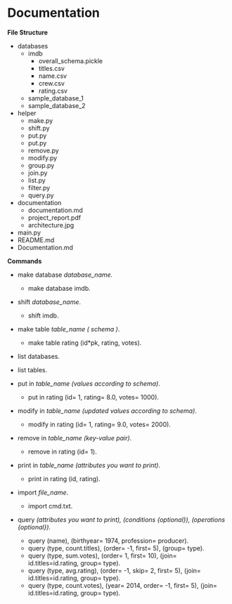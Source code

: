 # Documentation

**File Structure**

- databases
    - imdb
        - overall_schema.pickle
        - titles.csv
        - name.csv
        - crew.csv
        - rating.csv
    - sample_database_1
    - sample_database_2
- helper
    - make.py
    - shift.py
    - put.py
    - put.py
    - remove.py
    - modify.py
    - group.py
    - join.py
    - list.py
    - filter.py
    - query.py
- documentation
    - documentation.md
    - project_report.pdf
    - architecture.jpg
- main.py
- README.md
- Documentation.md

**Commands**

- make database *database_name.*
    - make database imdb.

- shift *database_name*.
    - shift imdb.

- make table *table_name ( schema )*.
    - make table rating (id*pk, rating, votes).

- list databases.

- list tables.

- put in *table_name (values according to schema)*.
    - put in rating (id= 1, rating= 8.0, votes= 1000).

- modify in *table_name (updated values according to schema)*.
    - modify in rating (id= 1, rating= 9.0, votes= 2000).

- remove in *table_name (key-value pair)*.
    - remove in rating (id= 1).

- print in *table_name (attributes you want to print)*.
    - print in rating (id, rating).

- import *file_name*.
    - import cmd.txt.
    
- query *(attributes you want to print), (conditions {optional}), (operations {optional}).*
    - query (name), (birthyear= 1974, profession= producer).
    - query (type, count.titles), (order= -1, first= 5), (group= type).
    - query (type, sum.votes), (order= 1, first= 10), (join= id.titles=id.rating, group= type).
    - query (type, avg.rating), (order= -1, skip= 2, first= 5), (join= id.titles=id.rating, group= type).
    - query (type, count.votes), (year= 2014, order= -1, first= 5), (join= id.titles=id.rating, group= type).